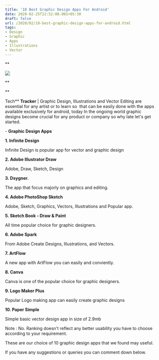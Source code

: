 ```yaml
---
title: '10 Best Graphic Design Apps For Android'
date: 2020-02-25T22:52:00.001+05:30
draft: false
url: /2020/02/10-best-graphic-design-apps-for-android.html
tags: 
- Design
- Graphic
- Apps
- Illustrations
- Vector
---
```


**  

  

  

  

[![](https://lh3.googleusercontent.com/-ZfOYwJtDAlw/XlVX5LuKvCI/AAAAAAAABLg/09Rvd-3xcNgGLYG4KY5S1mqTXAbXmuTEwCLcBGAsYHQ/s1600/IMG_20200225_225100_518.jpg)](https://lh3.googleusercontent.com/-ZfOYwJtDAlw/XlVX5LuKvCI/AAAAAAAABLg/09Rvd-3xcNgGLYG4KY5S1mqTXAbXmuTEwCLcBGAsYHQ/s1600/IMG_20200225_225100_518.jpg)







**

**

Tech** **Tracker** | Graphic Design, Illustrations and Vector Editing are essential for any artist or to learn so  that can be easily done with the apps available exclusively for android, today In the ongoing world graphic designs become crucial for any product or company so why late let's get started.

  

\- **Graphic Design Apps**

  

**1\. Infinite Design**

Infinite Design is popular app for vector and graphic design

  

**2\. Adobe Illustrator Draw**

Adobe, Draw, Sketch, Design

**3\. Dsygner.**

The app that focus majorly on graphics and editing.

**4\. Adobe PhotoShop Sketch**

Adobe, Sketch, Graphics, Vectors, Illustrations and Popular app.

**5\. Sketch Book - Draw & Paint**

All time popular choice for graphic designers.

**6\. Adobe Spark**

From Adobe Create Designs, Illustrations, and Vectors.

**7\. ArtFlow**

A new app with ArtFlow you can easily and conviently.

**8\. Canva**

Canva is one of the popular choice for graphic designers.

**9\. Logo Maker Plus**

Popular Logo making app can easily create graphic designs

**10\. Paper Simple**

  

Simple basic vector design app in size of 2.9mb 

  

Note : No. Ranking doesn't reflect any better usability you have to choose according to your requirement.

  

These are our choice of 10 graphic design apps that we found may useful.

  

If you have any suggestions or queries you can comment down below.